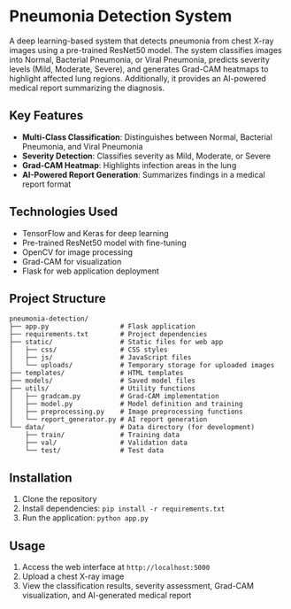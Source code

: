 # Pneumonia Detection System

A deep learning-based system that detects pneumonia from chest X-ray images using a pre-trained ResNet50 model. The system classifies images into Normal, Bacterial Pneumonia, or Viral Pneumonia, predicts severity levels (Mild, Moderate, Severe), and generates Grad-CAM heatmaps to highlight affected lung regions. Additionally, it provides an AI-powered medical report summarizing the diagnosis.

## Key Features

- **Multi-Class Classification**: Distinguishes between Normal, Bacterial Pneumonia, and Viral Pneumonia
- **Severity Detection**: Classifies severity as Mild, Moderate, or Severe
- **Grad-CAM Heatmap**: Highlights infection areas in the lung
- **AI-Powered Report Generation**: Summarizes findings in a medical report format

## Technologies Used

- TensorFlow and Keras for deep learning
- Pre-trained ResNet50 model with fine-tuning
- OpenCV for image processing
- Grad-CAM for visualization
- Flask for web application deployment

## Project Structure

```
pneumonia-detection/
├── app.py                  # Flask application
├── requirements.txt        # Project dependencies
├── static/                 # Static files for web app
│   ├── css/                # CSS styles
│   ├── js/                 # JavaScript files
│   └── uploads/            # Temporary storage for uploaded images
├── templates/              # HTML templates
├── models/                 # Saved model files
├── utils/                  # Utility functions
│   ├── gradcam.py          # Grad-CAM implementation
│   ├── model.py            # Model definition and training
│   ├── preprocessing.py    # Image preprocessing functions
│   └── report_generator.py # AI report generation
└── data/                   # Data directory (for development)
    ├── train/              # Training data
    ├── val/                # Validation data
    └── test/               # Test data
```

## Installation

1. Clone the repository
2. Install dependencies: `pip install -r requirements.txt`
3. Run the application: `python app.py`

## Usage

1. Access the web interface at `http://localhost:5000`
2. Upload a chest X-ray image
3. View the classification results, severity assessment, Grad-CAM visualization, and AI-generated medical report

